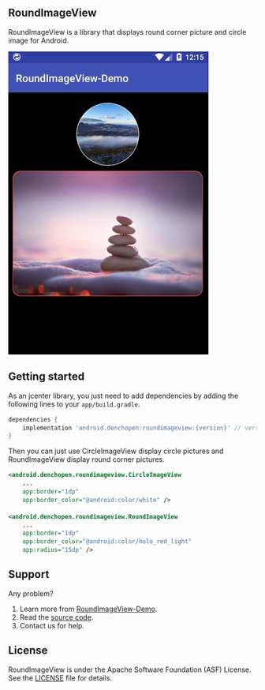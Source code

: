## RoundImageView

RoundImageView is a library that displays round corner picture and circle image for Android.

![RoundImageViewDemo.jpg](demo001.jpg) 

## Getting started

As an jcenter library, you just need to add dependencies by adding the following lines to your `app/build.gradle`.

```gradle
dependencies {
    implementation 'android.denchopen:roundimageview:{version}' // version could be update to the online lastest,current is 0.1.2
}
```

Then you can just use CircleImageView display circle pictures and RoundImageView display round corner pictures.

```xml
<android.denchopen.roundimageview.CircleImageView
    ...
    app:border="1dp"
    app:border_color="@android:color/white" />

<android.denchopen.roundimageview.RoundImageView
    ...
    app:border="1dp"
    app:border_color="@android:color/holo_red_light"
    app:radius="15dp" />
```

## Support
Any problem?

1. Learn more from [RoundImageView-Demo](https://github.com/DenchOpen/RoundImageView-Demo).
2. Read the [source code](https://github.com/DenchOpen/RoundImageView-Demo/tree/master/roundimageview).
3. Contact us for help.

## License
RoundImageView is under the Apache Software Foundation (ASF) License. See the [LICENSE](LICENSE) file for details.
